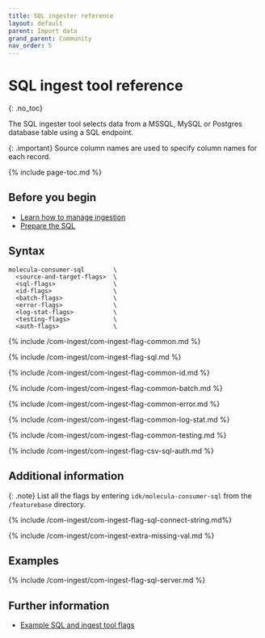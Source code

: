 ```yaml
---
title: SQL ingester reference
layout: default
parent: Import data
grand_parent: Community
nav_order: 5
---
```


# SQL ingest tool reference
{: .no_toc}

The SQL ingester tool selects data from a MSSQL, MySQL or Postgres database table  using a SQL endpoint.

{: .important}
Source column names are used to specify column names for each record.

{% include page-toc.md %}

## Before you begin

* [Learn how to manage ingestion](/docs/community/com-ingest/com-ingest-manage)
* [Prepare the SQL](/docs/community/com-ingest/com-datafile-ref-csv)

## Syntax

```
molecula-consumer-sql        \
  <source-and-target-flags>  \
  <sql-flags>                \
  <id-flags>                 \
  <batch-flags>              \
  <error-flags>              \
  <log-stat-flags>           \
  <testing-flags>            \
  <auth-flags>               \
```

{% include /com-ingest/com-ingest-flag-common.md %}

{% include /com-ingest/com-ingest-flag-sql.md %}

{% include /com-ingest/com-ingest-flag-common-id.md %}

{% include /com-ingest/com-ingest-flag-common-batch.md %}

{% include /com-ingest/com-ingest-flag-common-error.md %}

{% include /com-ingest/com-ingest-flag-common-log-stat.md %}

{% include /com-ingest/com-ingest-flag-common-testing.md %}

{% include /com-ingest/com-ingest-flag-csv-sql-auth.md %}

## Additional information

{: .note}
List all the flags by entering `idk/molecula-consumer-sql` from the `/featurebase` directory.

{% include /com-ingest/com-ingest-flag-sql-connect-string.md%}

{% include /com-ingest/com-ingest-extra-missing-val.md %}

## Examples

{% include /com-ingest/com-ingest-flag-sql-server.md %}

## Further information

* [Example SQL and ingest tool flags](/docs/community/com-ingest/com-ingest-example-sql)

